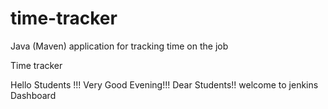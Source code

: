 # time-tracker
Java (Maven) application for tracking time on the job

Time tracker

Hello Students !!! Very Good Evening!!! Dear Students!! welcome to jenkins Dashboard
